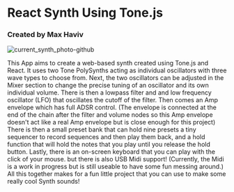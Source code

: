 # React Synth Using Tone.js
### Created by Max Haviv

![current_synth_photo-github](https://github.com/maxethan2/React-Synth/assets/38705345/b49b087b-17f2-4aa0-b610-952b98a45ba5)

This App aims to create a web-based synth created using Tone.js and React. It uses two Tone PolySynths acting as individual oscillators with three wave types to choose from. Next, the two oscillators can be adjusted in the Mixer section to change the precise tuning of an oscillator and its own individual volume. There is then a lowpass filter and and low frequency oscillator (LFO) that oscillates the cutoff of the filter. Then comes an Amp envelope which has full ADSR control. (The envelope is connected at the end of the chain after the filter and volume nodes so this Amp envelope doesn't act like a real Amp envelope but is close enough for this project) There is then a small preset bank that can hold nine presets a tiny sequencer to record sequences and then play them back, and a hold function that will hold the notes that you play until you release the hold button. Lastly, there is an on-screen keyboard that you can play with the click of your mouse. but there is also USB Midi support! (Currently, the Midi is a work in progress but is still useable to have some fun messing around.) All this together makes for a fun little project that you can use to make some really cool Synth sounds!
